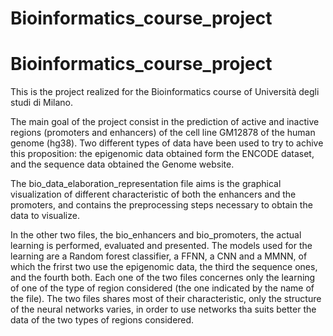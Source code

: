# Bioinformatics_course_project

# Bioinformatics_course_project

This is the project realized for the Bioinformatics course of Università degli studi di Milano.

The main goal of the project consist in the prediction of active and inactive regions (promoters and enhancers) of the cell line GM12878 of the human genome (hg38).
Two different types of data have been used to try to achive this proposition: the epigenomic data obtained form the ENCODE dataset, and the sequence data obtained the Genome website. 

The bio_data_elaboration_representation file aims is the graphical visualization of different characteristic of both the enhancers and the promoters, and contains the preprocessing steps necessary to obtain the data to visualize.

In the other two files, the bio_enhancers and bio_promoters, the actual learning is performed, evaluated and presented.
The models used for the learning are a Random forest classifier, a FFNN, a CNN and a MMNN, of which the frirst two use the epigenomic data, the third the sequence ones, and the fourth both.
Each one of the two files concernes only the learning of one of the type of region considered (the one indicated by the name of the file).
The two files shares most of their characteristic, only the structure of the neural networks varies, in order to use networks tha suits better the data of the two types of regions considered. 
